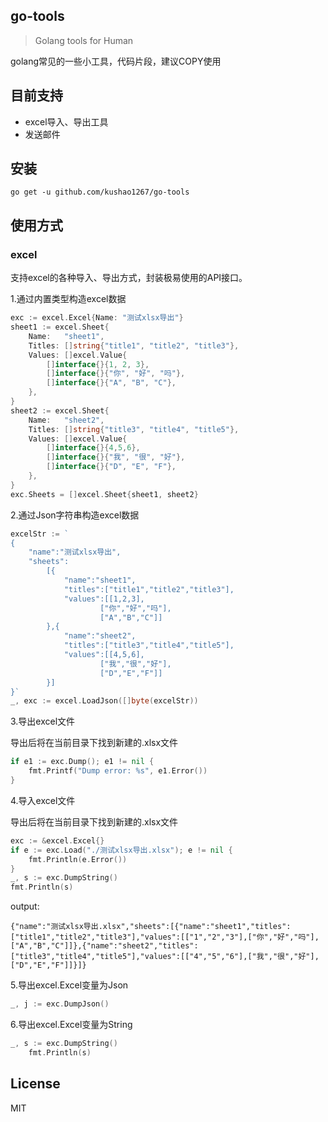 ## go-tools

> Golang tools for Human

golang常见的一些小工具，代码片段，建议COPY使用

## 目前支持
- excel导入、导出工具
- 发送邮件

## 安装
`go get -u github.com/kushao1267/go-tools`

## 使用方式

### excel

支持excel的各种导入、导出方式，封装极易使用的API接口。

1.通过内置类型构造excel数据
```go
exc := excel.Excel{Name: "测试xlsx导出"}
sheet1 := excel.Sheet{
    Name:   "sheet1",
    Titles: []string{"title1", "title2", "title3"},
    Values: []excel.Value{
        []interface{}{1, 2, 3},
        []interface{}{"你", "好", "吗"},
        []interface{}{"A", "B", "C"},
    },
}
sheet2 := excel.Sheet{
    Name:   "sheet2",
    Titles: []string{"title3", "title4", "title5"},
    Values: []excel.Value{
        []interface{}{4,5,6},
        []interface{}{"我", "很", "好"},
        []interface{}{"D", "E", "F"},
    },
}
exc.Sheets = []excel.Sheet{sheet1, sheet2}
```

2.通过Json字符串构造excel数据
```go
excelStr := `
{
    "name":"测试xlsx导出",
    "sheets":
        [{
            "name":"sheet1",
            "titles":["title1","title2","title3"],
            "values":[[1,2,3],
                    ["你","好","吗"],
                    ["A","B","C"]]
        },{
            "name":"sheet2",
            "titles":["title3","title4","title5"],
            "values":[[4,5,6],
                    ["我","很","好"],
                    ["D","E","F"]]
        }]
}`
_, exc := excel.LoadJson([]byte(excelStr))
```

3.导出excel文件

导出后将在当前目录下找到新建的.xlsx文件

```go
if e1 := exc.Dump(); e1 != nil {
    fmt.Printf("Dump error: %s", e1.Error())
}
```

4.导入excel文件

导出后将在当前目录下找到新建的.xlsx文件

```go
exc := &excel.Excel{}
if e := exc.Load("./测试xlsx导出.xlsx"); e != nil {
    fmt.Println(e.Error())
}
_, s := exc.DumpString()
fmt.Println(s)
```
output:
```shell
{"name":"测试xlsx导出.xlsx","sheets":[{"name":"sheet1","titles":["title1","title2","title3"],"values":[["1","2","3"],["你","好","吗"],["A","B","C"]]},{"name":"sheet2","titles":["title3","title4","title5"],"values":[["4","5","6"],["我","很","好"],["D","E","F"]]}]}
```

5.导出excel.Excel变量为Json

```go
_, j := exc.DumpJson()
```

6.导出excel.Excel变量为String

```go
_, s := exc.DumpString()
	fmt.Println(s)
```

## License

MIT
